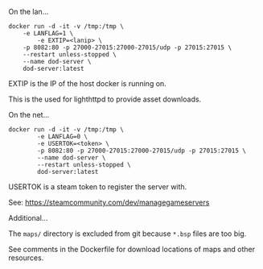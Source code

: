 On the lan...

```
docker run -d -it -v /tmp:/tmp \
	-e LANFLAG=1 \
        -e EXTIP=<lanip> \
	-p 8082:80 -p 27000-27015:27000-27015/udp -p 27015:27015 \
	--restart unless-stopped \
	--name dod-server \
	dod-server:latest
```

EXTIP is the IP of the host docker is running on. 

This is the used for lighthttpd to provide asset downloads.

On the net...

```
docker run -d -it -v /tmp:/tmp \
        -e LANFLAG=0 \
        -e USERTOK=<token> \
        -p 8082:80 -p 27000-27015:27000-27015/udp -p 27015:27015 \
        --name dod-server \
        --restart unless-stopped \
        dod-server:latest
```

USERTOK is a steam token to register the server with.

See: https://steamcommunity.com/dev/managegameservers

Additional...

The `maps/` directory is excluded from git because `*.bsp` files are too big.

See comments in the Dockerfile for download locations of maps and other resources.
